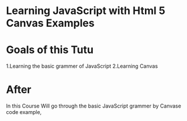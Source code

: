 # Learning JavaScript with Html 5 Canvas Examples
# Goals of this Tutu
  1.Learning the basic grammer of JavaScript
  2.Learning Canvas
# After 
In this Course Will go through the basic JavaScript grammer by Canvase code example,

